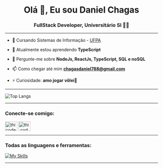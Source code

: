 <h1 align="center">Olá 👋, Eu sou Daniel Chagas</h1>
<h3 align="center">FullStack Developer, Universitário SI 👨‍🎓</h3>
<hr>

- 🔭 Cursando Sistemas de Informação - [UFPA](https://github.com/codethi/breaking-news](https://sigaa.ufpa.br/sigaa/public/curso/curriculo.jsf?lc=pt_BR&id=148126))

- 🌱 Atualmente estou aprendendo **TypeScript**

- 💬 Pergunte-me sobre **NodeJs, ReactJs, TypeScript, SQL e noSQL**

- 📫 Como chegar até mim **chagasdaniel788@gmail.com**

- ⚡ Curiosidade: **amo jogar vôlei🏐**
<hr/>

![Top Langs](https://github-readme-stats.vercel.app/api/top-langs/?username=Danichagas&hide_progress=true)
<hr>

<h3 align="left">Conecte-se comigo:</h3>
<p align="left">
<a href="https://www.linkedin.com/in/daniel-chagas-51a55b29b/" target="blank"><img align="center" src="https://raw.githubusercontent.com/rahuldkjain/github-profile-readme-generator/master/src/images/icons/Social/linked-in-alt.svg" alt="thicode" height="30" width="40" /></a>
<a href="https://www.instagram.com/dani.chagasx/" target="blank"><img align="center" src="https://raw.githubusercontent.com/rahuldkjain/github-profile-readme-generator/master/src/images/icons/Social/instagram.svg" alt="thi.code" height="30" width="40" /></a>
</p>
<hr/>
<h3 align="left">Todas as linguagens e ferramentas:</h3>

[![My Skills](https://skillicons.dev/icons?i=js,nodejs,ts,react,angular,tailwind,webpack,npm,nextjs,express,docker,mysql,postgres,java,spring,git,html,css)](https://skillicons.dev)
<hr>
